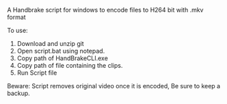 A Handbrake script for windows to encode files to H264 bit with .mkv format

To use:
1. Download and unzip git
2. Open script.bat using notepad.  
3. Copy path of HandBrakeCLI.exe 
4. Copy path of file containing the clips.
5. Run Script file

Beware: Script removes original video once it is encoded,
Be sure to keep a backup. 
 

